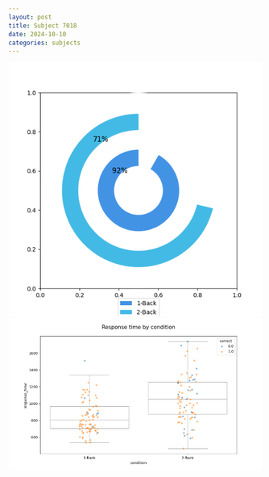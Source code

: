 ```yaml
---
layout: post
title: Subject 7018
date: 2024-10-10
categories: subjects
---
```


![](data/7018/run-2/7018_accuracy_by_condition.png)
![](data/7018/run-2/7018_response_time_by_condition.png)
